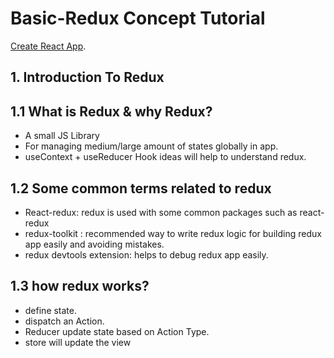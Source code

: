 # Basic-Redux Concept Tutorial

[Create React App](https://github.com/facebook/create-react-app).

## 1. Introduction To Redux

<div>
<h2>1.1 What is Redux & why Redux?</h2>
<ul>
<li>A small JS Library</li>
<li>For managing medium/large amount of states globally in app.</li>
<li>useContext + useReducer Hook ideas will help to understand redux.</li>
</ul>
<h2>1.2 Some common terms related to redux</h2>
<ul>
<li>React-redux: redux is used with some common packages such as react-redux</li>
<li>redux-toolkit : recommended way to write redux logic for building redux app easily and avoiding mistakes.</li>
<li>redux devtools extension: helps to debug redux app easily.</li>
</ul>
<h2>1.3 how redux works?</h2>
<ul>
<li>define state.</li>
<li>dispatch an Action.</li>
<li>Reducer update state based on Action Type.</li>
<li>store will update the view</li>
</ul>
<img src="https://i.ibb.co/bd6CWZV/redux-structure-image.png" alt=""/>
</div>
